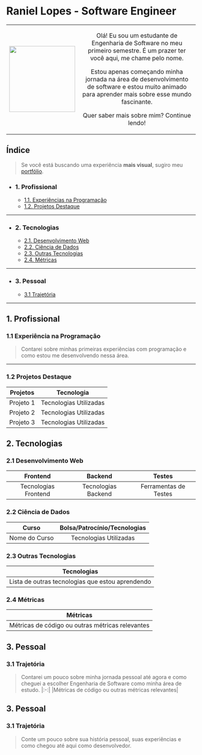 <h1> Raniel Lopes - Software Engineer </h1>

|||
|:-:|:-:|
|<img width=175 src="https://i.imgur.com/6LSVRDp.jpg">|<p>Olá! Eu sou um estudante de Engenharia de Software no meu primeiro semestre. É um prazer ter você aqui, me chame pelo nome.</p> <p>Estou apenas começando minha jornada na área de desenvolvimento de software e estou muito animado para aprender mais sobre esse mundo fascinante.</p><p>Quer saber mais sobre mim? Continue lendo!</p>

## Índice

> Se você está buscando uma experiência **mais visual**, sugiro meu [portfólio](URL_DO_SEU_PORTFOLIO).

- ### 1. Profissional

  - [1.1. Experiências na Programação](#id_programmer_experience)
  - [1.2. Projetos Destaque](#id_projects)

---

- ### 2. Tecnologias

  - [2.1. Desenvolvimento Web](#id_web_dev)
  - [2.2. Ciência de Dados](#id_data_science)
  - [2.3. Outras Tecnologias](#id_other_tecnologies)
  - [2.4. Métricas](#id_metrics)

---

- ### 3. Pessoal

  - [3.1 Trajetória](#id_trajectory)

---

## 1. Profissional

### 1.1 Experiência na Programação

> Contarei sobre minhas primeiras experiências com programação e como estou me desenvolvendo nessa área.

---

### 1.2 Projetos Destaque

| Projetos | Tecnologia |
|:-:|:-:|
|Projeto 1|Tecnologias Utilizadas|
|Projeto 2|Tecnologias Utilizadas|
|Projeto 3|Tecnologias Utilizadas|

## 2. Tecnologias

### 2.1 Desenvolvimento Web

| Frontend | Backend | Testes |
|:-:|:-:|:-:|
|Tecnologias Frontend|Tecnologias Backend|Ferramentas de Testes|

### 2.2 Ciência de Dados

| Curso | Bolsa/Patrocínio/Tecnologias |
|:-:|:-:|
|Nome do Curso|Tecnologias Utilizadas|

### 2.3 Outras Tecnologias

| Tecnologias |
|:-:|
|Lista de outras tecnologias que estou aprendendo|

### 2.4 Métricas

|Métricas|
|:-:|
|Métricas de código ou outras métricas relevantes|

## 3. Pessoal

### 3.1 Trajetória

> Contarei um pouco sobre minha jornada pessoal até agora e como cheguei a escolher Engenharia de Software como minha área de estudo.
|:-:|
|Métricas de código ou outras métricas relevantes|

<h2 id="id_personal_info">3. Pessoal</h2>

<h3 id="id_trajectory">3.1 Trajetória</h3>

> Conte um pouco sobre sua história pessoal, suas experiências e como chegou até aqui como desenvolvedor.
